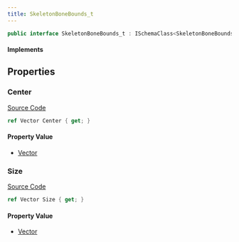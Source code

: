 ```yaml
---
title: SkeletonBoneBounds_t
---
```


```csharp
public interface SkeletonBoneBounds_t : ISchemaClass<SkeletonBoneBounds_t>, ISchemaField, ISchemaClass, INativeHandle
```

#### Implements

## Properties

### Center

[Source Code](https://github.com/swiftly-solution/swiftlys2/blob/main/managed/src/SwiftlyS2.Generated/Schemas/Interfaces/SkeletonBoneBounds_t.cs#L17)

```csharp
ref Vector Center { get; }
```

#### Property Value

- [Vector](/docs/api/shared/natives/vector)

### Size

[Source Code](https://github.com/swiftly-solution/swiftlys2/blob/main/managed/src/SwiftlyS2.Generated/Schemas/Interfaces/SkeletonBoneBounds_t.cs#L19)

```csharp
ref Vector Size { get; }
```

#### Property Value

- [Vector](/docs/api/shared/natives/vector)

